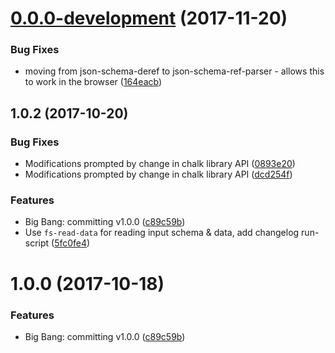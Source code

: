 <a name="0.0.0-development"></a>
# [0.0.0-development](https://github.com/tufan-io/data-check/compare/v1.0.1...v0.0.0-development) (2017-11-20)


### Bug Fixes

* moving from json-schema-deref to json-schema-ref-parser - allows this to work in the browser ([164eacb](https://github.com/tufan-io/data-check/commit/164eacb))



<a name="1.0.2"></a>
## 1.0.2 (2017-10-20)


### Bug Fixes

* Modifications prompted by change in chalk library API ([0893e20](https://github.com/tufan-io/data-check/commit/0893e20))
* Modifications prompted by change in chalk library API ([dcd254f](https://github.com/tufan-io/data-check/commit/dcd254f))


### Features

* Big Bang: committing v1.0.0 ([c89c59b](https://github.com/tufan-io/data-check/commit/c89c59b))
* Use `fs-read-data` for reading input schema & data, add changelog run-script ([5fc0fe4](https://github.com/tufan-io/data-check/commit/5fc0fe4))



<a name="1.0.0"></a>
# 1.0.0 (2017-10-18)


### Features

* Big Bang: committing v1.0.0 ([c89c59b](https://github.com/tufan-io/data-check/commit/c89c59b))



